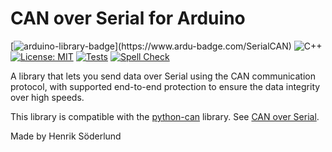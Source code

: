 # CAN over Serial for Arduino

[![arduino-library-badge](https://www.ardu-badge.com/badge/SerialCAN.svg?)](https://www.ardu-badge.com/SerialCAN)
![C++](https://img.shields.io/badge/Langauge-C++-blue.svg)
[![License: MIT](https://img.shields.io/badge/License-MIT-brightgreen.svg)](https://opensource.org/licenses/MIT)
[![Tests](https://github.com/henriksod/Arduino_CANOverSerial/actions/workflows/test_runner.yml/badge.svg)](https://github.com/henriksod/Arduino_CANOverSerial/actions/workflows/test_runner.yml)
[![Spell Check](https://github.com/henriksod/Arduino_CANOverSerial/actions/workflows/spell-check.yml/badge.svg)](https://github.com/henriksod/Arduino_CANOverSerial/actions/workflows/spell-check.yml)

A library that lets you send data over Serial using the CAN communication protocol, with supported end-to-end protection to ensure the data integrity over high speeds.

This library is compatible with the [python-can](https://github.com/hardbyte/python-can) library. See [CAN over Serial](https://python-can.readthedocs.io/en/stable/interfaces/serial.html).

Made by Henrik Söderlund
